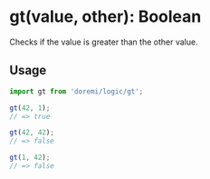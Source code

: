 # gt(value, other): Boolean

Checks if the value is greater than the other value.

## Usage

```js
import gt from 'doremi/logic/gt';

gt(42, 1);
// => true

gt(42, 42);
// => false

gt(1, 42);
// => false
```

